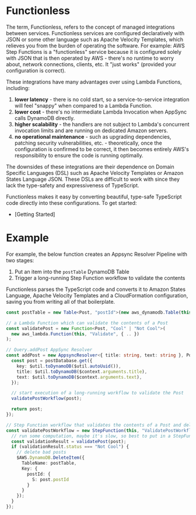 # Functionless

The term, Functionless, refers to the concept of managed integrations between services. Functionless services are configured declaratively with JSON or some other language such as Apache Velocity Templates, which relieves you from the burden of operating the software. For example: AWS Step Functions is a "functionless" service because it is configured solely with JSON that is then operated by AWS - there's no runtime to worry about, network connections, clients, etc. It "just works" (provided your configuration is correct).

These integrations have many advantages over using Lambda Functions, including:

1. **lower latency** - there is no cold start, so a service-to-service integration will feel "snappy" when compared to a Lambda Function.
2. **lower cost** - there's no intermediate Lambda Invocation when AppSync calls DynamoDB directly.
3. **higher scalability** - the handlers are not subject to Lambda's concurrent invocation limits and are running on dedicated Amazon servers.
4. **no operational maintenance** - such as upgrading dependencies, patching security vulnerabilities, etc. - theoretically, once the configuration is confirmed to be correct, it then becomes entirely AWS's responsibility to ensure the code is running optimally.

The downsides of these integrations are their dependence on Domain Specific Languages (DSL) such as Apache Velocity Templates or Amazon States Language JSON. These DSLs are difficult to work with since they lack the type-safety and expressiveness of TypeScript.

Functionless makes it easy by converting beautiful, type-safe TypeScript code directly into these configurations. To get started:

- [Getting Started]

# Example

For example, the below function creates an Appsync Resolver Pipeline with two stages:

1. Put an item into the `postTable` DynamoDB Table
2. Trigger a long-running Step Function workflow to validate the contents

Functionless parses the TypeScript code and converts it to Amazon States Language, Apache Velocity Templates and a CloudFormation configuration, saving you from writing all of that boilerplate.

```ts
const postTable = new Table<Post, "postId">(new aws_dynamodb.Table(this, "PostTable", { .. }));

// a Lambda Function which can validate the contents of a Post
const validatePost = new Function<Post, "Cool" | "Not Cool">(
  new aws_lambda.Function(this, "Validate", { .. })
);

// Query.addPost AppSync Resolver
const addPost = new AppsyncResolver<{ title: string, text: string }, Post>(($context) => {
  const post = postDatabase.get({
    key: $util.toDynamoDB($util.autoUuid()),
    title: $util.toDynamoDB($context.arguments.title),
    text: $util.toDynamoDB($context.arguments.text),
  });

  // start execution of a long-running workflow to validate the Post
  validatePostWorkflow(post);

  return post;
});

// Step Function workflow that validates the contents of a Post and deletes it if bad
const validatePostWorkflow = new StepFunction(this, "ValidatePostWorkflow", (post: Post) => {
  // run some computation, maybe it's slow, so best to put in a StepFunction
  const validationResult = validatePost(post);
  if (validationResult.status === "Not Cool") {
    // delete bad posts
    $AWS.DynamoDB.DeleteItem({
      TableName: postTable,
      Key: {
        postId: {
          S: post.postId
        }
      }
    });
  }
});
```
